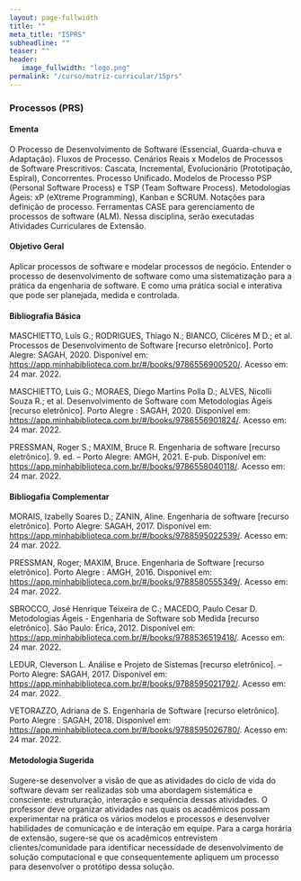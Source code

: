 ```yaml
---
layout: page-fullwidth
title: ""
meta_title: "I5PRS"
subheadline: ""
teaser: ""
header:
   image_fullwidth: "logo.png"
permalink: "/curso/matriz-curricular/15prs"
---
```


### Processos (PRS)

#### **Ementa**

O Processo de Desenvolvimento de Software (Essencial, Guarda-chuva e Adaptação). Fluxos de Processo. Cenários Reais x Modelos de Processos de Software Prescritivos: Cascata, Incremental, Evolucionário (Prototipação, Espiral), Concorrentes. Processo Unificado. Modelos de Processo PSP (Personal Software Process) e TSP (Team Software Process). Metodologias Ágeis: xP (eXtreme Programming), Kanban e SCRUM. Notações para definição de processo. Ferramentas CASE para gerenciamento de processos de software (ALM). Nessa disciplina, serão executadas Atividades Curriculares de Extensão. 

#### **Objetivo Geral** 

Aplicar processos de software e modelar processos de negócio. Entender o processo de desenvolvimento de software como uma sistematização para a prática da engenharia de software. E como uma prática social e interativa que pode ser planejada, medida e controlada. 

#### **Bibliografia Básica**

MASCHIETTO, Luís G.; RODRIGUES, Thiago N.; BIANCO, Clicéres M D.; et al. Processos de Desenvolvimento de Software [recurso eletrônico]. Porto Alegre: SAGAH, 2020. Disponível em: https://app.minhabiblioteca.com.br/#/books/9786556900520/. Acesso em: 24 mar. 2022. 

MASCHIETTO, Luis G.; MORAES, Diego Martins Polla D.; ALVES, Nicolli Souza R.; et al. Desenvolvimento de Software com Metodologias Ágeis [recurso eletrônico]. Porto Alegre : SAGAH, 2020. Disponível em: https://app.minhabiblioteca.com.br/#/books/9786556901824/. Acesso em: 24 mar. 2022. 

PRESSMAN, Roger S.; MAXIM, Bruce R. Engenharia de software [recurso eletrônico]. 9. ed. – Porto Alegre: AMGH, 2021. E-pub. Disponível em: https://app.minhabiblioteca.com.br/#/books/9786558040118/. Acesso em: 24 mar. 2022.

#### **Bibliogafia Complementar** 

MORAIS, Izabelly Soares D.; ZANIN, Aline. Engenharia de software [recurso eletrônico]. Porto Alegre: SAGAH, 2017. Disponível em: https://app.minhabiblioteca.com.br/#/books/9788595022539/. Acesso em: 24 mar. 2022.

PRESSMAN, Roger; MAXIM, Bruce. Engenharia de Software [recurso eletrônico]. Porto Alegre : AMGH, 2016. Disponível em: https://app.minhabiblioteca.com.br/#/books/9788580555349/. Acesso em: 24 mar. 2022. 

SBROCCO, José Henrique Teixeira de C.; MACEDO, Paulo Cesar D. Metodologias Ágeis - Engenharia de Software sob Medida [recurso eletrônico]. São Paulo: Érica, 2012. Disponível em: https://app.minhabiblioteca.com.br/#/books/9788536519418/. Acesso em: 24 mar. 2022. 

LEDUR, Cleverson L. Análise e Projeto de Sistemas [recurso eletrônico]. – Porto Alegre: SAGAH, 2017. Disponível em: https://app.minhabiblioteca.com.br/#/books/9788595021792/. Acesso em: 24 mar. 2022. 

VETORAZZO, Adriana de S. Engenharia de Software [recurso eletrônico]. Porto Alegre : SAGAH, 2018. Disponível em: https://app.minhabiblioteca.com.br/#/books/9788595026780/. Acesso em: 24 mar. 2022. 

#### **Metodologia Sugerida**

Sugere-se desenvolver a visão de que as atividades do ciclo de vida do software devam ser realizadas sob uma abordagem sistemática e consciente: estruturação, interação e sequência dessas atividades. O professor deve organizar atividades nas quais os acadêmicos possam experimentar na prática os vários modelos e processos e desenvolver habilidades de comunicação e de interação em equipe. Para a carga horária de extensão, sugere-se que os acadêmicos entrevistem clientes/comunidade para identificar necessidade de desenvolvimento de solução computacional e que consequentemente apliquem um processo para desenvolver o protótipo dessa solução. 


